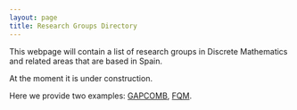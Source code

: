 ```yaml
---
layout: page
title: Research Groups Directory
---
```


This webpage will contain a list of research groups in Discrete Mathematics and related areas that are based in Spain.

At the moment it is under construction.

Here we provide two examples: [GAPCOMB](/directory-groups/gapcomb), [FQM](/directory-groups/fqm-343).
